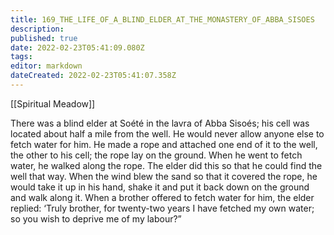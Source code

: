 ```yaml
---
title: 169_THE_LIFE_OF_A_BLIND_ELDER_AT_THE_MONASTERY_OF_ABBA_SISOES
description: 
published: true
date: 2022-02-23T05:41:09.080Z
tags: 
editor: markdown
dateCreated: 2022-02-23T05:41:07.358Z
---
```


[[Spiritual Meadow]]
 
There was a blind elder at Soété in the lavra of Abba Sisoés; his cell was located about half a mile from the well. He would never allow anyone else to fetch water for him. He made a rope and attached one end of it to the well, the other to his cell; the rope lay on the ground. When he went to fetch water, he walked along the rope. The elder did this so that he could find the well that way. When the wind blew the sand so that it covered the rope, he would take it up in his hand, shake it and put it back down on the ground and walk along it. When a brother offered to fetch water for him, the elder replied: ‘Truly brother, for twenty-two years I have fetched my own water; so you wish to deprive me of my labour?”
